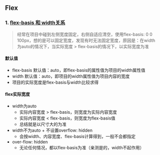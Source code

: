 ## Flex

### 1. [flex-basis 和 width关系](https://segmentfault.com/a/1190000011650962)

> 经常在项目中碰到左侧宽度固定，右侧自适应清空，使用flex-basis: 0 0 100px，想的是可以固定宽度，发现有时无法固定宽度，原因是：在width为auto的情况下，当实际宽度 > flex-basis的情况下，以实际宽度为准

#### 默认值

- flex-basis 默认值：auto，即flex-basis的属性值为项目的width属性值
- width 默认值：auto，即项目的width属性值为项目内容的宽度
- 项目的实际宽度是flex-basis与width比较求得



#### flex实际宽度

- width为auto
  - 实际内容宽度 > flex-basis，则宽度为实际内容宽度
  - 实际内容宽度 < flex-basis，则宽度为flex-basis值
  - 总结就是以尺寸大的为准
- width不为auto + 不设置overflow: hidden
  - 会按width、内容宽度、flex-basis计算得到，一般不会都指定
- over-flow: hidden
  - 无论任何情况，都以flex-basis为准（亲测是的，width不起作用）